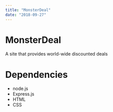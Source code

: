```yaml
---
title: "MonsterDeal"
date: "2018-09-27"
---
```


# MonsterDeal
A site that provides world-wide discounted deals

# Dependencies
- node.js
- Express.js
- HTML
- CSS
